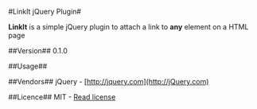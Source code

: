 #LinkIt jQuery Plugin#

**LinkIt** is a simple jQuery plugin to attach a link to **any** element on a HTML page


##Version##
0.1.0

##Usage##
<script src=""></script>

##Vendors##
jQuery - [http://jquery.com](http://jQuery.com)


##Licence##
MIT - [Read license](https://opensource.org/licenses/MIT)
